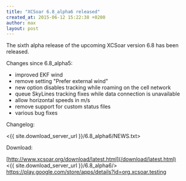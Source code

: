 ```yaml
---
title: "XCSoar 6.8_alpha6 released"
created_at: 2015-06-12 15:22:38 +0200
author: max
layout: post
---
```


The sixth alpha release of the upcoming XCSoar version 6.8 has been released.

Changes since 6.8_alpha5:

* improved EKF wind
* remove setting "Prefer external wind"
* new option disables tracking while roaming on the cell network
* queue SkyLines tracking fixes while data connection is unavailable
* allow horizontal speeds in m/s
* remove support for custom status files
* various bug fixes

Changelog:

  <{{ site.download_server_url }}/6.8_alpha6/NEWS.txt>

Download:

 [http://www.xcsoar.org/download/latest.html](/download/latest.html)  
 <{{ site.download_server_url }}/6.8_alpha6/>  
 <https://play.google.com/store/apps/details?id=org.xcsoar.testing>
